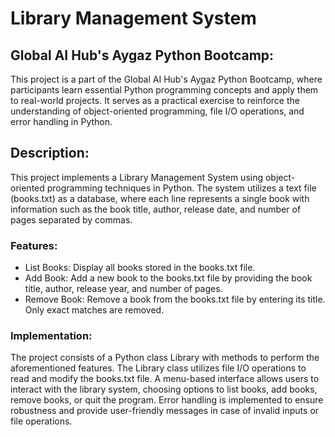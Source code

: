# Library Management System

## Global AI Hub's Aygaz Python Bootcamp:

This project is a part of the Global AI Hub's Aygaz Python Bootcamp, where participants learn essential Python programming concepts and apply them to real-world projects. It serves as a practical exercise to reinforce the understanding of object-oriented programming, file I/O operations, and error handling in Python.

## Description:

This project implements a Library Management System using object-oriented programming techniques in Python. The system utilizes a text file (books.txt) as a database, where each line represents a single book with information such as the book title, author, release date, and number of pages separated by commas.

### Features:

* List Books: Display all books stored in the books.txt file.
* Add Book: Add a new book to the books.txt file by providing the book title, author, release year, and number of pages.
* Remove Book: Remove a book from the books.txt file by entering its title. Only exact matches are removed.

### Implementation:

The project consists of a Python class Library with methods to perform the aforementioned features.
The Library class utilizes file I/O operations to read and modify the books.txt file.
A menu-based interface allows users to interact with the library system, choosing options to list books, add books, remove books, or quit the program.
Error handling is implemented to ensure robustness and provide user-friendly messages in case of invalid inputs or file operations.
